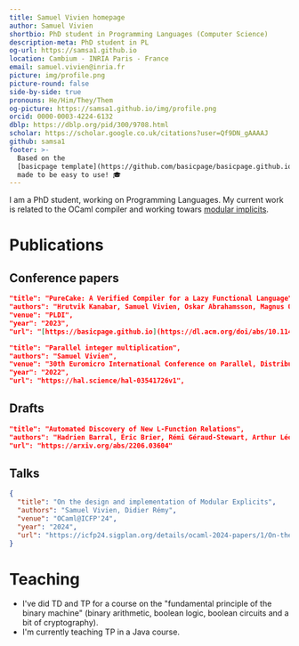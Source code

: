 ```yaml
---
title: Samuel Vivien homepage
author: Samuel Vivien
shortbio: PhD student in Programming Languages (Computer Science)
description-meta: PhD student in PL
og-url: https://samsa1.github.io
location: Cambium - INRIA Paris - France
email: samuel.vivien@inria.fr
picture: img/profile.png
picture-round: false
side-by-side: true
pronouns: He/Him/They/Them
og-picture: https://samsa1.github.io/img/profile.png
orcid: 0000-0003-4224-6132
dblp: https://dblp.org/pid/300/9708.html
scholar: https://scholar.google.co.uk/citations?user=Qf9DN_gAAAAJ
github: samsa1
footer: >-
  Based on the
  [basicpage template](https://github.com/basicpage/basicpage.github.io),
  made to be easy to use! 🎓
---
```


I am a PhD student, working on Programming Languages. My current work is
related to the OCaml compiler and working towars
[modular implicits](https://www.cl.cam.ac.uk/~jdy22/papers/modular-implicits.pdf).

# Publications

## Conference papers

``` json {.paper}
"title": "PureCake: A Verified Compiler for a Lazy Functional Language",
"authors": "Hrutvik Kanabar, Samuel Vivien, Oskar Abrahamsson, Magnus O Myreen, Michael Norrish, Johannes Åman Pohjola, Riccardo Zanetti",
"venue": "PLDI",
"year": "2023",
"url": "[https://basicpage.github.io](https://dl.acm.org/doi/abs/10.1145/3591259)"
```

``` json {.paper}
"title": "Parallel integer multiplication",
"authors": "Samuel Vivien",
"venue": "30th Euromicro International Conference on Parallel, Distributed and Network-based Processing (PDP)",
"year": "2022",
"url": "https://hal.science/hal-03541726v1",
```

## Drafts

``` json {.paper}
"title": "Automated Discovery of New L-Function Relations",
"authors": "Hadrien Barral, Éric Brier, Rémi Géraud-Stewart, Arthur Léonard, David Naccache, Quentin Vermande, Samuel Vivien",
"url": "https://arxiv.org/abs/2206.03604"
```

## Talks

``` json {.papers}
{
  "title": "On the design and implementation of Modular Explicits",
  "authors": "Samuel Vivien, Didier Rémy",
  "venue": "OCaml@ICFP'24",
  "year": "2024",
  "url": "https://icfp24.sigplan.org/details/ocaml-2024-papers/1/On-the-design-and-implementation-of-Modular-Explicits"
}
```

# Teaching

- I've did TD and TP for a course on the "fundamental principle of the binary machine" (binary arithmetic, boolean logic, boolean circuits and a bit of cryptography).
- I'm currently teaching TP in a Java course.

